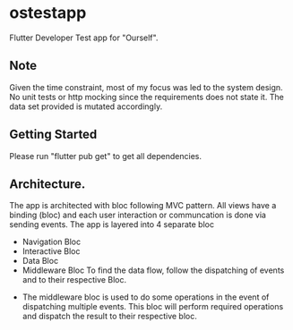 # ostestapp

Flutter Developer Test app for "Ourself".

## Note
Given the time constraint, most of my focus was led to the system design.
No unit tests or http mocking since the requirements does not state it.
The data set provided is mutated accordingly. 

## Getting Started

Please run "flutter pub get" to get all dependencies.

## Architecture.

The app is architected with bloc following MVC pattern.
All views have a binding (bloc) and each user interaction or communcation is done via sending events.
The app is layered into 4 separate bloc
  - Navigation Bloc
  - Interactive Bloc
  - Data Bloc
  - Middleware Bloc
To find the data flow, follow the dispatching of events and to their respective Bloc.

* The middleware bloc is used to do some operations in the event of dispatching multiple events. This bloc will perform
  required operations and dispatch the result to their respective bloc.


